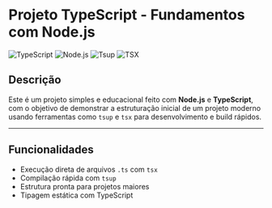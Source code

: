 # Projeto TypeScript - Fundamentos com Node.js

![TypeScript](https://img.shields.io/badge/TypeScript-Linguagem-3178C6?style=flat-square&logo=typescript)
![Node.js](https://img.shields.io/badge/Node.js-Runtime-339933?style=flat-square&logo=node.js)
![Tsup](https://img.shields.io/badge/Tsup-Bundler-blueviolet?style=flat-square)
![TSX](https://img.shields.io/badge/TSX-Executor-orange?style=flat-square)

## Descrição

Este é um projeto simples e educacional feito com **Node.js** e **TypeScript**, com o objetivo de demonstrar a estruturação inicial de um projeto moderno usando ferramentas como `tsup` e `tsx` para desenvolvimento e build rápidos.

---

## Funcionalidades

- Execução direta de arquivos `.ts` com `tsx`
- Compilação rápida com `tsup`
- Estrutura pronta para projetos maiores
- Tipagem estática com TypeScript
